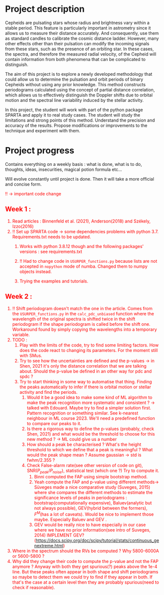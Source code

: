 # Project description

Cepheids are pulsating stars whose radius and brightness vary within a stable period. This feature is particularly important in astrometry since it allows us to measure their distance accurately. And consequently, use them as standard candles to calibrate the cosmic distance ladder. However, many other effects other than their pulsation can modify the incoming signals from these stars, such as the presence of an orbiting star. In these cases, the spectra, and therefore the measured radial velocity, of the Cepheid will contain information from both phenomena that can be complicated to distinguish.

 The aim of this project is to explore a newly developed methodology that could allow us to determine the pulsation and orbit periods of binary Cepheids without using any prior knowledge. This method constructs periodograms calculated using the concept of partial distance correlation, which allows us to effectively distinguish the Doppler shifts due to orbital motion and the spectral line variability induced by the stellar activity.

In this project, the student will work with part of the python package SPARTA and apply it to real study cases. The student will study the limitations and strong points of this method. Understand the precision and accuracy of the results. Propose modifications or improvements to the technique and experiment with them.

# Project progress

Contains everything on a weekly basis : what is done, what is to do, thoughts, ideas, insecurities, magical potion formula etc... 

Will evolve constantly until project is done. Then it will take a more official and concise form.

<font color="red">!!<font> -> important code change

## Week 1 :  

1. Read articles : Binnenfeld et al. (2021), Anderson(2018) and Székely, Izzo(2016)
2. <font color="red">!!<font> Set up SPARTA code -> some dependencies problems with python 3.7. Requirements.txt needs to be updated. 
    1. Works with python 3.8.12 though and the following packages' versions : see requirements.txt

    2. <font color="red">!!<font> Had to change code in `USURPER_functions.py` because lists are not accepted in `nopython` mode of numba. Changed them to numpy objects instead.

    3. Trying the examples and tutorials.

## Week 2 :

1. <font color="red">!!<font> Shift periodogram doesn't match the one in the article. Comes from the `USURPER_functions.py` in the `calc_pdc_unbiased` function where the wavelength of the original spectra is shifted twice in the shift periodogram if the shape periodogram is called before the shift one. Workaround found by simply copying the wavelengths into a temporary variable.
2. TODO : 
    1. Play with the limits of the code, try to find some limiting factors. How does the code react to changing its parameters. For the moment still with SMus.
    2. Try to see how the uncertainties are defined and the p-values -> in Shen, 2021 it's only the distance correlation that we are talking about. Should the p-value be defined in an other way for pdc and spdc ?
    3. Try to start thinking in some way to automatise that thing. Finding the peaks automatically to infer if there is orbital motion or stellar activity and find the periods.
        1. Would it be a good idea to make some kind of ML algorithm to make the peak recognition more systematic and consistent ?
        -> talked with Edouard. Maybe try to find a simpler solution first. Pattern recognition or something similar. See k-nearest neighbour in ML course 2023. We'll need a predefined function to compare our peaks to it.
        2. Is there a rigorous way to define the p-values (probably, check Shen, 2021) and what would be the threshold to choose for this new method ? -> ML could give us a number
        3. How should a peak be characterised ? What's the height threshold to which we define that a peak is meaningful ? What would the peak shape mean ? Assume gaussian -> std is fwhm/2.355 ?
        4. Check False-alarm rate(see other version of code on git), SNR($P_{peak}/P_{noise}$), statistical test (which one ?) Try to compute it.
            1. Binni computed the FAP using simple bootstrap method.
            2. Yeah compute the FAP and p-value using different methods-> Süveges made a nice comparative study (Suveges, 2015) where she compares the different methods to estimate the significance levels of peaks in periodograms : bootstrap(computationally expensive), Baluev(analytic but not always possible), GEV(hybrid between the formers), $F^M$(has a lot of caveats). <font color="red"> Would be nice to implement those maybe. Especially Baluev and GEV .<font>
            3. GEV would be really nice to have <font color="red">especially in our case where we have no prior information<font>(see intro of Suveges, 2014) IMPLEMENT GEV? (https://docs.scipy.org/doc/scipy/tutorial/stats/continuous_genextreme.html)
3. Where in the spectrum should the RVs be computed ? Why 5800-6000A or 5600-5800 ?
4. Why did they change their code to compute the p-value and not the FAP anymore ? Anyway with both they get spurious(?) peaks above the 1e-4 line. But these peaks often appear in both shape and shift periodograms so maybe to detect them we could try to find if they appear in both. If that's the case at a certain level then they are probably spurious(need to check if reasonable).
